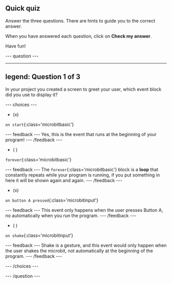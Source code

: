 ## Quick quiz

Answer the three questions. There are hints to guide you to the correct answer.

When you have answered each question, click on **Check my answer**. 

Have fun!

--- question ---

---
legend: Question 1 of 3
---

In your project you created a screen to greet your user, which event block did you use to display it?

--- choices ---

- (x)

`on start`{:class='microbitbasic'}

  --- feedback ---
Yes, this is the event that runs at the beginning of your program!
  --- /feedback ---

- ( )

`forever`{:class='microbitbasic'}

  --- feedback ---
The `forever`{:class='microbitbasic'} block is a **loop** that constantly repeats while your program is running, if you put something in here it will be shown again and again.
  --- /feedback ---

- (x) 

`on button A pressed`{:class='microbitinput'}

  --- feedback ---
This event only happens when the user presses Button A, no automatically when you run the program.
  --- /feedback ---

- ( ) 

`on shake`{:class='microbitinput'}

  --- feedback ---
Shake is a gesture, and this event would only happen when the user shakes the microbit, not automatically at the beginning of the program.
  --- /feedback ---

--- /choices ---

--- /question ---
